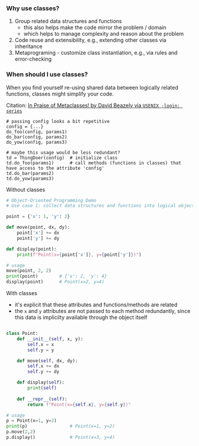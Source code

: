 ### Why use classes?
1. Group related data structures and functions
    * this also helps make the code mirror the problem / domain
    * which helps to manage complexity and reason about the problem
2. Code reuse and extensibility, e.g., extending other classes via inheritance
3. Metaprograming - customize class instantiation, e.g., via rules and error-checking

### When should I use classes?
When you find yourself re-using shared data between logically related functions, classes might simplify your code.

Citation:
[In Praise of Metaclasses! by David Beazely via `USENIX ;login: series`](https://www.usenix.org/publications/login/winter2016/beazley)

```
# passing config looks a bit repetitive
config = {...}
do_foo(config, params1)
do_bar(config, params2)
do_yow(config, params3)

# maybe this usage would be less redundant?
td = ThingDoer(config)  # initialize class
td.do_foo(params1)      # call methods (functions in classes) that have access to the attribute 'config'
td.do_bar(params2)
td.do_yow(params3)

```

Without classes
```python
# Object-Oriented Programming Demo
# Use case 1: collect data structures and functions into logical objects

point = {'x': 1, 'y': 2}

def move(point, dx, dy):
    point['x'] += dx
    point['y'] += dy

def display(point):
    print(f"Point(x={point['x']}, y={point['y']})")

# usage
move(point, 2, 2)
print(point)        # {'x': 2, 'y': 4}
display(point)      # Point(x=2, y=4)
```

With classes
* it's explicit that these attributes and functions/methods are related
* the `x` and `y` attributes are not passed to each method redundantly, since this data is implicilty available through the object itself
```python

class Point:
    def __init__(self, x, y):
        self.x = x
        self.y = y

    def move(self, dx, dy):
        self.x += dx
        self.y += dy

    def display(self):
        print(self)
    
    def __repr__(self):
        return f"Point(x={self.x}, y={self.y})"

# usage
p = Point(x=1, y=2)
print(p)                # Point(x=1, y=2)
p.move(2,2)
p.display()             # Point(x=3, y=4)
```
